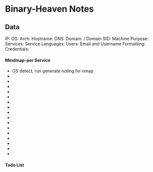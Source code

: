 # Binary-Heaven Notes

## Data 

IP: 
OS:
Arch:
Hostname:
DNS:
Domain:  / Domain SID:
Machine Purpose: 
Services:
Service Languages:
Users:
Email and Username Formatting:
Credentials:



#### Mindmap-per Service

- OS detect, run generate noting for nmap
-
-
-
-
-
-
-
-
-
-
-
-
-
-
-
-



#### Todo List


